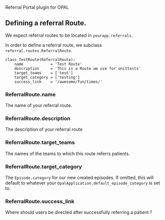 Referral Portal plugin for OPAL

## Defining a referral Route.

We expect referral routes to be located in `yourapp.referrals`.

In order to define a referral route, we subclass `referral.routes.ReferralRoute`.

    class TestRoute(ReferralRoute):
        name            = 'Test Route'
        description     = 'This is a Route we use for unittests'
        target_teams    = ['test']
        target_category = ['testing']
        success_link    = '/awesome/fun/times/'

### ReferralRoute.name

The name of your referral route.

### ReferralRoute.description

The description of your referral route

### ReferralRoute.target_teams

The names of the teams to which this route referrs patients.

### ReferralRoute.target_category

The `Episode.category` for our new created episodes. If omitted, this will default to
whatever your `OpalApplication.default_episode_category` is set to.

### ReferralRoute.success_link

Where should users be directed after successfully referring a patient ? 
